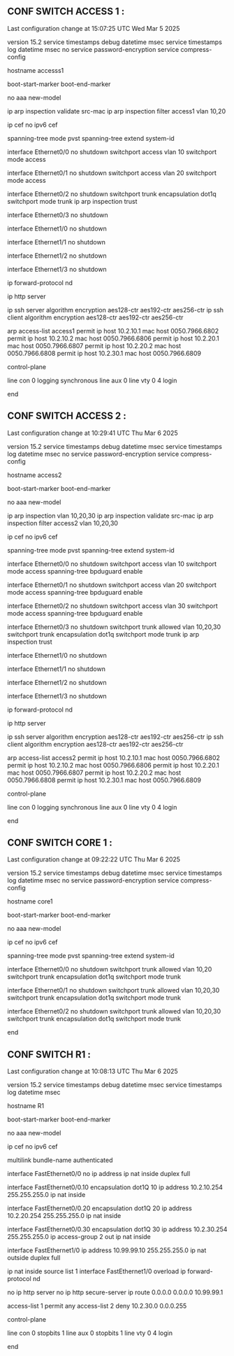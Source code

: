## CONF SWITCH ACCESS 1 :

Last configuration change at 15:07:25 UTC Wed Mar 5 2025


version 15.2
service timestamps debug datetime msec
service timestamps log datetime msec
no service password-encryption
service compress-config


hostname accesss1


boot-start-marker
boot-end-marker


no aaa new-model



ip arp inspection validate src-mac 
ip arp inspection filter access1 vlan  10,20


ip cef
no ipv6 cef


spanning-tree mode pvst
spanning-tree extend system-id


interface Ethernet0/0
 no shutdown
 switchport access vlan 10
 switchport mode access


interface Ethernet0/1
 no shutdown
 switchport access vlan 20
 switchport mode access


interface Ethernet0/2
 no shutdown
 switchport trunk encapsulation dot1q
 switchport mode trunk
 ip arp inspection trust


interface Ethernet0/3
 no shutdown


interface Ethernet1/0
 no shutdown


interface Ethernet1/1
 no shutdown


interface Ethernet1/2
 no shutdown


interface Ethernet1/3
 no shutdown


ip forward-protocol nd


ip http server


ip ssh server algorithm encryption aes128-ctr aes192-ctr aes256-ctr
ip ssh client algorithm encryption aes128-ctr aes192-ctr aes256-ctr


arp access-list access1
 permit ip host 10.2.10.1 mac host 0050.7966.6802 
 permit ip host 10.2.10.2 mac host 0050.7966.6806 
 permit ip host 10.2.20.1 mac host 0050.7966.6807 
 permit ip host 10.2.20.2 mac host 0050.7966.6808 
 permit ip host 10.2.30.1 mac host 0050.7966.6809 


control-plane


line con 0
 logging synchronous
line aux 0
line vty 0 4
 login


end

## CONF SWITCH ACCESS 2 :

Last configuration change at 10:29:41 UTC Thu Mar 6 2025


version 15.2
service timestamps debug datetime msec
service timestamps log datetime msec
no service password-encryption
service compress-config


hostname access2


boot-start-marker
boot-end-marker


no aaa new-model


ip arp inspection vlan 10,20,30
ip arp inspection validate src-mac 
ip arp inspection filter access2 vlan  10,20,30


ip cef
no ipv6 cef


spanning-tree mode pvst
spanning-tree extend system-id


interface Ethernet0/0
 no shutdown
 switchport access vlan 10
 switchport mode access
 spanning-tree bpduguard enable


interface Ethernet0/1
 no shutdown
 switchport access vlan 20
 switchport mode access
 spanning-tree bpduguard enable


interface Ethernet0/2
 no shutdown
 switchport access vlan 30
 switchport mode access
 spanning-tree bpduguard enable


interface Ethernet0/3
 no shutdown
 switchport trunk allowed vlan 10,20,30
 switchport trunk encapsulation dot1q
 switchport mode trunk
 ip arp inspection trust


interface Ethernet1/0
 no shutdown


interface Ethernet1/1
 no shutdown


interface Ethernet1/2
 no shutdown


interface Ethernet1/3
 no shutdown


ip forward-protocol nd


ip http server


ip ssh server algorithm encryption aes128-ctr aes192-ctr aes256-ctr
ip ssh client algorithm encryption aes128-ctr aes192-ctr aes256-ctr


arp access-list access2
 permit ip host 10.2.10.1 mac host 0050.7966.6802 
 permit ip host 10.2.10.2 mac host 0050.7966.6806 
 permit ip host 10.2.20.1 mac host 0050.7966.6807 
 permit ip host 10.2.20.2 mac host 0050.7966.6808 
 permit ip host 10.2.30.1 mac host 0050.7966.6809 


control-plane


line con 0
 logging synchronous
line aux 0
line vty 0 4
 login


end

## CONF SWITCH CORE 1 :

Last configuration change at 09:22:22 UTC Thu Mar 6 2025


version 15.2
service timestamps debug datetime msec
service timestamps log datetime msec
no service password-encryption
service compress-config


hostname core1


boot-start-marker
boot-end-marker


no aaa new-model


ip cef
no ipv6 cef


spanning-tree mode pvst
spanning-tree extend system-id


interface Ethernet0/0
 no shutdown
 switchport trunk allowed vlan 10,20
 switchport trunk encapsulation dot1q
 switchport mode trunk


interface Ethernet0/1
 no shutdown
 switchport trunk allowed vlan 10,20,30
 switchport trunk encapsulation dot1q
 switchport mode trunk


interface Ethernet0/2
 no shutdown
 switchport trunk allowed vlan 10,20,30
 switchport trunk encapsulation dot1q
 switchport mode trunk


end

## CONF SWITCH R1 :

Last configuration change at 10:08:13 UTC Thu Mar 6 2025


version 15.2
service timestamps debug datetime msec
service timestamps log datetime msec


hostname R1


boot-start-marker
boot-end-marker


no aaa new-model


ip cef
no ipv6 cef


multilink bundle-name authenticated


interface FastEthernet0/0
 no ip address
 ip nat inside
 duplex full


interface FastEthernet0/0.10
 encapsulation dot1Q 10
 ip address 10.2.10.254 255.255.255.0
 ip nat inside


interface FastEthernet0/0.20
 encapsulation dot1Q 20
 ip address 10.2.20.254 255.255.255.0
 ip nat inside


interface FastEthernet0/0.30
 encapsulation dot1Q 30
 ip address 10.2.30.254 255.255.255.0
 ip access-group 2 out
 ip nat inside


interface FastEthernet1/0
 ip address 10.99.99.10 255.255.255.0
 ip nat outside
 duplex full


ip nat inside source list 1 interface FastEthernet1/0 overload
ip forward-protocol nd


no ip http server
no ip http secure-server
ip route 0.0.0.0 0.0.0.0 10.99.99.1


access-list 1 permit any
access-list 2 deny   10.2.30.0 0.0.0.255


control-plane


line con 0
 stopbits 1
line aux 0
 stopbits 1
line vty 0 4
 login


end
